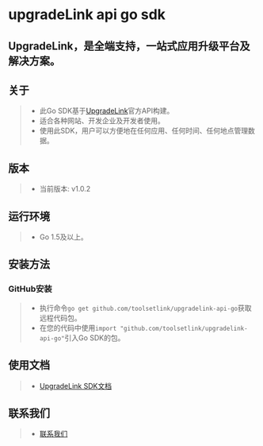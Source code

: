# upgradeLink api go sdk

## UpgradeLink，是全端支持，一站式应用升级平台及解决方案。

## 关于
> - 此Go SDK基于[UpgradeLink](http://upgrade.toolsetlink.com/upgrade/api-docs.html)官方API构建。
> - 适合各种网站、开发企业及开发者使用。
> - 使用此SDK，用户可以方便地在任何应用、任何时间、任何地点管理数据。

## 版本
> - 当前版本: v1.0.2

## 运行环境
> - Go 1.5及以上。

## 安装方法
### GitHub安装
> - 执行命令`go get github.com/toolsetlink/upgradelink-api-go`获取远程代码包。
> - 在您的代码中使用`import "github.com/toolsetlink/upgradelink-api-go"`引入Go SDK的包。


## 使用文档
> - [UpgradeLink SDK文档](http://upgrade.toolsetlink.com/upgrade/sdk/sdk.html)

## 联系我们
> - [联系我们](http://upgrade.toolsetlink.com/upgrade/contact-us.html)